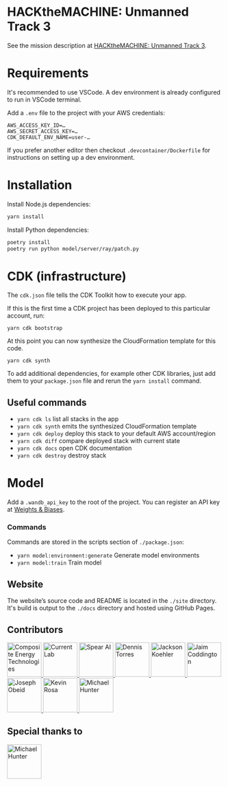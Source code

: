 # HACKtheMACHINE: Unmanned Track 3

See the mission description at [HACKtheMACHINE: Unmanned Track 3](https://www.hackthemachine.ai/track3).

# Requirements

It's recommended to use VSCode. A dev environment is already configured to run in VSCode terminal.

Add a `.env` file to the project with your AWS credentials:

```env
AWS_ACCESS_KEY_ID=…
AWS_SECRET_ACCESS_KEY=…
CDK_DEFAULT_ENV_NAME=user-…
```

If you prefer another editor then checkout `.devcontainer/Dockerfile` for instructions on setting up a dev environment.

# Installation

Install Node.js dependencies:

```sh
yarn install
```

Install Python dependencies:

```sh
poetry install
poetry run python model/server/ray/patch.py
```

# CDK (infrastructure)

The `cdk.json` file tells the CDK Toolkit how to execute your app.

If this is the first time a CDK project has been deployed to this particular account, run:

```
yarn cdk bootstrap
```

At this point you can now synthesize the CloudFormation template for this code.

```
yarn cdk synth
```

To add additional dependencies, for example other CDK libraries, just add
them to your `package.json` file and rerun the `yarn install` command.

## Useful commands

- `yarn cdk ls`          list all stacks in the app
- `yarn cdk synth`       emits the synthesized CloudFormation template
- `yarn cdk deploy`      deploy this stack to your default AWS account/region
- `yarn cdk diff`        compare deployed stack with current state
- `yarn cdk docs`        open CDK documentation
- `yarn cdk destroy`     destroy stack

# Model

Add a `.wandb_api_key` to the root of the project.
You can register an API key at [Weights & Biases](https://wandb.ai/site).

### Commands

Commands are stored in the scripts section of `./package.json`:

- `yarn model:environment:generate` Generate model environments
- `yarn model:train`                Train model

## Website

The website’s source code and README is located in the `./site` directory.
It's build is output to the `./docs` directory and hosted using GitHub Pages.

## Contributors

<a href="https://www.compositeenergytechnologies.com/">
  <img src="" title="Composite Energy Technologies" width="80" height="80">
</a>

<a href="https://www.current-lab.com">
  <img src="https://avatars.githubusercontent.com/u/77344091" title="Current Lab" width="80" height="80">
</a>

<a href="https://github.com/spear-ai">
  <img src="https://avatars.githubusercontent.com/u/89326455" title="Spear AI" width="80" height="80">
</a>

<a href="https://github.com/psirenny">
  <img src="https://avatars.githubusercontent.com/u/463178" title="Dennis Torres" width="80" height="80">
</a>

<a href="https://github.com/captainjackcity">
  <img src="https://avatars.githubusercontent.com/u/32316343" title="Jackson Koehler" width="80" height="80">
</a>

<a href="https://github.com/JaimCoddington">
  <img src="https://avatars.githubusercontent.com/u/94637237" title="Jaim Coddington" width="80" height="80">
</a>

<a href="https://github.com/jobeid1">
  <img src="https://avatars.githubusercontent.com/u/80070004" title="Joseph Obeid" width="80" height="80">
</a>

<a href="https://github.com/kevinrosa">
  <img src="https://avatars.githubusercontent.com/u/13137098" title="Kevin Rosa" width="80" height="80">
</a>

<a href="https://github.com/mike-spear">
  <img src="https://avatars.githubusercontent.com/u/89326447" title="Michael Hunter" width="80" height="80">
</a>

## Special thanks to

<a href="https://github.com/aws">
  <img src="https://avatars.githubusercontent.com/u/2232217" title="Michael Hunter" width="80" height="80">
</a>
